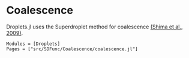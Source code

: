 # Coalescence

Droplets.jl uses the Superdroplet method for coalescence [(Shima et al., 2009)](https://doi.org/10.1002/qj.441).


```@autodocs
Modules = [Droplets]
Pages = ["src/SDFunc/Coalescence/coalescence.jl"]

```
